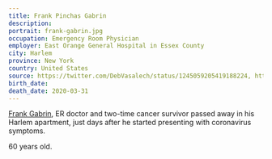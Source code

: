 ```yaml
---
title: Frank Pinchas Gabrin
description: 
portrait: frank-gabrin.jpg
occupation: Emergency Room Physician
employer: East Orange General Hospital in Essex County
city: Harlem
province: New York
country: United States
source: https://twitter.com/DebVasalech/status/1245059205419188224, https://nypost.com/2020/04/01/new-jersey-doctor-dies-days-after-showing-coronavirus-symptoms/, https://www.nj.com/coronavirus/2020/04/nj-er-doctor-who-twice-survived-cancer-dies-a-week-after-developing-coronavirus-symptoms.html
birth_date: 
death_date: 2020-03-31
---
```


[Frank Gabrin](https://twitter.com/DrFrankGabrin), ER doctor and two-time cancer survivor passed away in his Harlem apartment, just days after he started presenting with coronavirus symptoms.

60 years old.